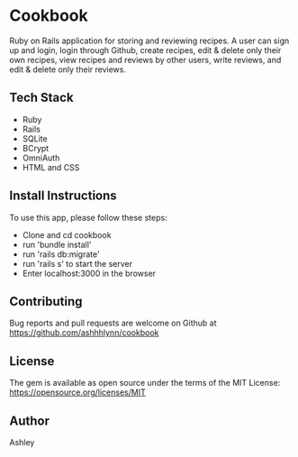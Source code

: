 # Cookbook

Ruby on Rails application for storing and reviewing recipes. A user can sign up and login, login through Github, create recipes, edit & delete only their own recipes, view recipes and reviews by other users, write reviews, and edit & delete only their reviews. 

<h2>Tech Stack</h2>

 -  Ruby
 -  Rails 
 -  SQLite
 - BCrypt
 - OmniAuth 
 - HTML and CSS</ul>

## Install Instructions

To use this app, please follow these steps:

 -  Clone and cd cookbook
 -  run 'bundle install'
 -  run 'rails db:migrate'
 -  run 'rails s' to start the server
 -  Enter localhost:3000 in the browser



## Contributing

Bug reports and pull requests are welcome on Github at https://github.com/ashhhlynn/cookbook

## License

The gem is available as open source under the terms of the MIT License: https://opensource.org/licenses/MIT

## Author

Ashley 
